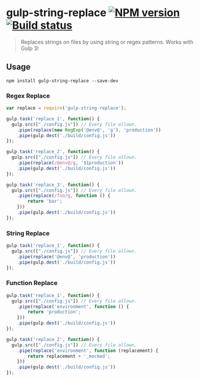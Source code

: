 # gulp-string-replace [![NPM version][npm-image]][npm-url] [![Build status][travis-image]][travis-url]
> Replaces strings on files by using string or regex patterns. Works with Gulp 3!

## Usage

```shell
npm install gulp-string-replace --save-dev
```
### Regex Replace
```javascript
var replace = require('gulp-string-replace');

gulp.task('replace_1', function() {
  gulp.src(["./config.js"]) // Every file allown.
    .pipe(replace(new RegExp('@env@', 'g'), 'production'))
    .pipe(gulp.dest('./build/config.js'))
});

gulp.task('replace_2', function() {
  gulp.src(["./config.js"]) // Every file allown.
    .pipe(replace(/@env@/g, '$1production'))
    .pipe(gulp.dest('./build/config.js'))
});

gulp.task('replace_3', function() {
  gulp.src(["./config.js"]) // Every file allown.
    .pipe(replace(/foo/g, function () {
        return 'bar';
    }))
    .pipe(gulp.dest('./build/config.js'))
});
```
### String Replace
```javascript
gulp.task('replace_1', function() {
  gulp.src(["./config.js"]) // Every file allown.
    .pipe(replace('@env@', 'production'))
    .pipe(gulp.dest('./build/config.js'))
});
```
### Function Replace
```javascript
gulp.task('replace_1', function() {
  gulp.src(["./config.js"]) // Every file allown.
    .pipe(replace('environment', function () {
        return 'production';
    }))
    .pipe(gulp.dest('./build/config.js'))
});

gulp.task('replace_2', function() {
  gulp.src(["./config.js"]) // Every file allown.
    .pipe(replace('environment', function (replacement) {
        return replacement + '_mocked';
    }))
    .pipe(gulp.dest('./build/config.js'))
});

```
[travis-url]: http://travis-ci.org/tomaszczechowski/gulp-string-replace
[travis-image]: https://secure.travis-ci.org/tomaszczechowski/gulp-string-replace.svg?branch=master
[npm-url]: https://npmjs.org/package/gulp-string-replace
[npm-image]: https://badge.fury.io/js/gulp-string-replace.svg